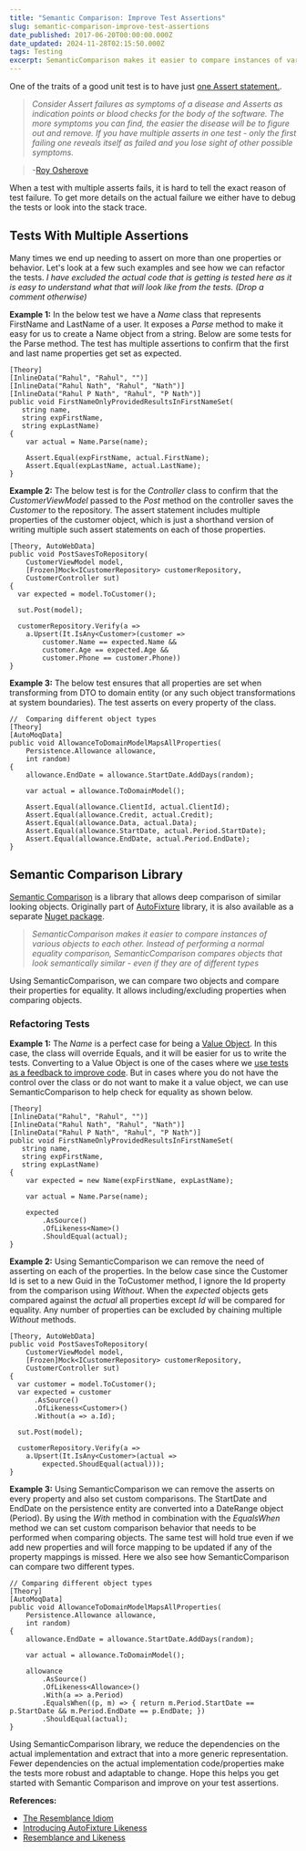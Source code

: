 ```yaml
---
title: "Semantic Comparison: Improve Test Assertions"
slug: semantic-comparison-improve-test-assertions
date_published: 2017-06-20T00:00:00.000Z
date_updated: 2024-11-28T02:15:50.000Z
tags: Testing
excerpt: SemanticComparison makes it easier to compare instances of various objects to each other and improve test assertions.
---
```


One of the traits of a good unit test is to have just [one Assert statement.](http://osherove.com/blog/2005/4/14/try-to-avoid-multiple-asserts-in-a-single-unit-test.html).

> *Consider Assert failures as symptoms of a disease and Asserts as indication points or blood checks for the body of the software. The more symptoms you can find, the easier the disease will be to figure out and remove. If you have multiple asserts in one test - only the first failing one reveals itself as failed and you lose sight of other possible symptoms.*

> -[Roy Osherove](http://osherove.com/)

When a test with multiple asserts fails, it is hard to tell the exact reason of test failure. To get more details on the actual failure we either have to debug the tests or look into the stack trace.

## Tests With Multiple Assertions

Many times we end up needing to assert on more than one properties or behavior. Let's look at a few such examples and see how we can refactor the tests. *I have excluded the actual code that is getting is tested here as it is easy to understand what that will look like from the tests. (Drop a comment otherwise)*

**Example 1:** In the below test we have a *Name* class that represents FirstName and LastName of a user. It exposes a *Parse* method to make it easy for us to create a Name object from a string. Below are some tests for the Parse method. The test has multiple assertions to confirm that the first and last name properties get set as expected.

    [Theory]
    [InlineData("Rahul", "Rahul", "")]
    [InlineData("Rahul Nath", "Rahul", "Nath")]
    [InlineData("Rahul P Nath", "Rahul", "P Nath")]
    public void FirstNameOnlyProvidedResultsInFirstNameSet(
       string name,
       string expFirstName,
       string expLastName)
    {
        var actual = Name.Parse(name);
    
        Assert.Equal(expFirstName, actual.FirstName);
        Assert.Equal(expLastName, actual.LastName);
    }
    

**Example 2:** The below test is for the *Controller* class to confirm that the *CustomerViewModel* passed to the *Post* method on the controller saves the *Customer* to the repository. The assert statement includes multiple properties of the customer object, which is just a shorthand version of writing multiple such assert statements on each of those properties.

    [Theory, AutoWebData]
    public void PostSavesToRepository(
        CustomerViewModel model,
        [Frozen]Mock<ICustomerRepository> customerRepository,
        CustomerController sut)
    {
      var expected = model.ToCustomer();
    
      sut.Post(model);
    
      customerRepository.Verify(a =>
        a.Upsert(It.IsAny<Customer>(customer =>
            customer.Name == expected.Name &&
            customer.Age == expected.Age &&
            customer.Phone == customer.Phone))
    }
    

**Example 3:** The below test ensures that all properties are set when transforming from DTO to domain entity (or any such object transformations at system boundaries). The test asserts on every property of the class.

    //  Comparing different object types
    [Theory]
    [AutoMoqData]
    public void AllowanceToDomainModelMapsAllProperties(
        Persistence.Allowance allowance,
        int random)
    {
        allowance.EndDate = allowance.StartDate.AddDays(random);
    
        var actual = allowance.ToDomainModel();
    
        Assert.Equal(allowance.ClientId, actual.ClientId);
        Assert.Equal(allowance.Credit, actual.Credit);
        Assert.Equal(allowance.Data, actual.Data);
        Assert.Equal(allowance.StartDate, actual.Period.StartDate);
        Assert.Equal(allowance.EndDate, actual.Period.EndDate);
    }
    

## Semantic Comparison Library

[Semantic Comparison](https://www.nuget.org/packages/SemanticComparison/) is a library that allows deep comparison of similar looking objects. Originally part of [AutoFixture](__GHOST_URL__/blog/autofixture-make-your-unit-tests-robust/) library, it is also available as a separate [Nuget package](https://www.nuget.org/packages/SemanticComparison/).

> *SemanticComparison makes it easier to compare instances of various objects to each other. Instead of performing a normal equality comparison, SemanticComparison compares objects that look semantically similar - even if they are of different types*

Using SemanticComparison, we can compare two objects and compare their properties for equality. It allows including/excluding properties when comparing objects.

### Refactoring Tests

**Example 1:** The *Name* is a perfect case for being a [Value Object](__GHOST_URL__/blog/thinking-beyond-primitive-values-value-objects/). In this case, the class will override Equals, and it will be easier for us to write the tests. Converting to a Value Object is one of the cases where we [use tests as a feedback to improve code](__GHOST_URL__/blog/tests-as-a-feedback-tool/). But in cases where you do not have the control over the class or do not want to make it a value object, we can use SemanticComparison to help check for equality as shown below.

    [Theory]
    [InlineData("Rahul", "Rahul", "")]
    [InlineData("Rahul Nath", "Rahul", "Nath")]
    [InlineData("Rahul P Nath", "Rahul", "P Nath")]
    public void FirstNameOnlyProvidedResultsInFirstNameSet(
       string name,
       string expFirstName,
       string expLastName)
    {
        var expected = new Name(expFirstName, expLastName);
    
        var actual = Name.Parse(name);
    
        expected
            .AsSource()
            .OfLikeness<Name>()
            .ShouldEqual(actual);
    }
    

**Example 2:** Using SemanticComparison we can remove the need of asserting on each of the properties. In the below case since the Customer Id is set to a new Guid in the ToCustomer method, I ignore the Id property from the comparison using *Without*. When the *expected* objects gets compared against the *actual* all properties except *Id* will be compared for equality. Any number of properties can be excluded by chaining multiple *Without* methods.

    [Theory, AutoWebData]
    public void PostSavesToRepository(
        CustomerViewModel model,
        [Frozen]Mock<ICustomerRepository> customerRepository,
        CustomerController sut)
    {
      var customer = model.ToCustomer();
      var expected = customer
          .AsSource()
          .OfLikeness<Customer>()
          .Without(a => a.Id);
    
      sut.Post(model);
    
      customerRepository.Verify(a =>
        a.Upsert(It.IsAny<Customer>(actual =>
            expected.ShoudEqual(actual)));
    }
    

**Example 3:** Using SemanticComparison we can remove the asserts on every property and also set custom comparisons. The StartDate and EndDate on the persistence entity are converted into a DateRange object (Period). By using the *With* method in combination with the *EqualsWhen* method we can set custom comparison behavior that needs to be performed when comparing objects. The same test will hold true even if we add new properties and will force mapping to be updated if any of the property mappings is missed. Here we also see how SemanticComparison can compare two different types.

    // Comparing different object types
    [Theory]
    [AutoMoqData]
    public void AllowanceToDomainModelMapsAllProperties(
        Persistence.Allowance allowance,
        int random)
    {
        allowance.EndDate = allowance.StartDate.AddDays(random);
    
        var actual = allowance.ToDomainModel();
    
        allowance
            .AsSource()
            .OfLikeness<Allowance>()
            .With(a => a.Period)
            .EqualsWhen((p, m) => { return m.Period.StartDate == p.StartDate && m.Period.EndDate == p.EndDate; })
            .ShouldEqual(actual);
    }
    

Using SemanticComparison library, we reduce the dependencies on the actual implementation and extract that into a more generic representation. Fewer dependencies on the actual implementation code/properties make the tests more robust and adaptable to change. Hope this helps you get started with Semantic Comparison and improve on your test assertions.

**References:**

- [The Resemblance Idiom](http://blog.ploeh.dk/2012/06/21/TheResemblanceidiom/)
- [Introducing AutoFixture Likeness](http://blog.ploeh.dk/2010/06/29/IntroducingAutoFixtureLikeness/)
- [Resemblance and Likeness](http://blog.ploeh.dk/2012/06/22/ResemblanceandLikeness/)
